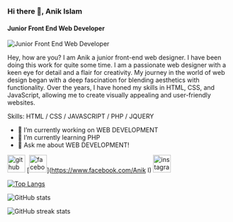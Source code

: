 ### Hi there 👋, Anik Islam
#### Junior Front End Web Developer
![Junior Front End Web Developer](https://scontent.fdac80-1.fna.fbcdn.net/v/t39.30808-6/442438630_122142269408148149_2186513160075919477_n.jpg?_nc_cat=108&ccb=1-7&_nc_sid=5f2048&_nc_eui2=AeGvU7l050zgmI3mN7PDdRsstmA93_TlzM-2YD3f9OXMz60KKPtdOOQaSBDkRDUR3pJuyi0VsUB-gpPw7oB_KTOG&_nc_ohc=UZvXd2vsxL8Q7kNvgFGyWaT&_nc_ht=scontent.fdac80-1.fna&oh=00_AYCOn2lFP9OBw7r8TEQYl5NRbUNas-Aq7U412kOcdTCm6g&oe=66498EF6)

Hey, how are you? I am Anik a junior front-end web designer. I have been doing this work for quite some time. I am a passionate web designer with a keen eye for detail and a flair for creativity. My journey in the world of web design began with a deep fascination for blending aesthetics with functionality. Over the years, I have honed my skills in HTML, CSS, and JavaScript, allowing me to create visually appealing and user-friendly websites.

Skills:  HTML / CSS / JAVASCRIPT / PHP / JQUERY

- 🔭 I’m currently working on WEB DEVELOPMENT 
- 🌱 I’m currently learning PHP 
- 💬 Ask me about WEB DEVELOPMENT! 


[<img src='https://cdn.jsdelivr.net/npm/simple-icons@3.0.1/icons/github.svg' alt='github' height='40'>](https://github.com/Roni006)  [<img src='https://cdn.jsdelivr.net/npm/simple-icons@3.0.1/icons/facebook.svg' alt='facebook' height='40'>](https://www.facebook.com/Anik I)  [<img src='https://cdn.jsdelivr.net/npm/simple-icons@3.0.1/icons/instagram.svg' alt='instagram' height='40'>](https://www.instagram.com/AnikIslam/)  

[![Top Langs](https://github-readme-stats.vercel.app/api/top-langs/?username=Roni006)](https://github.com/anuraghazra/github-readme-stats)

![GitHub stats](https://github-readme-stats.vercel.app/api?username=Roni006&show_icons=true)  

![GitHub streak stats](https://streak-stats.demolab.com/?user=Roni006)  


